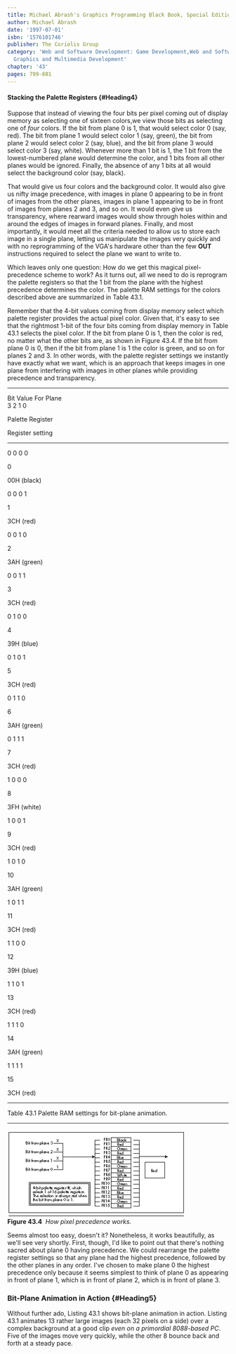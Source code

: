 ```yaml
---
title: Michael Abrash's Graphics Programming Black Book, Special Edition
author: Michael Abrash
date: '1997-07-01'
isbn: '1576101746'
publisher: The Coriolis Group
category: 'Web and Software Development: Game Development,Web and Software Development:
  Graphics and Multimedia Development'
chapter: '43'
pages: 799-801
---
```


#### Stacking the Palette Registers {#Heading4}

Suppose that instead of viewing the four bits per pixel coming out of
display memory as selecting one of sixteen colors,we view those bits as
selecting one of *four* colors. If the bit from plane 0 is 1, that would
select color 0 (say, red). The bit from plane 1 would select color 1
(say, green), the bit from plane 2 would select color 2 (say, blue), and
the bit from plane 3 would select color 3 (say, white). Whenever more
than 1 bit is 1, the 1 bit from the lowest-numbered plane would
determine the color, and 1 bits from all other planes would be ignored.
Finally, the absence of any 1 bits at all would select the background
color (say, black).

That would give us four colors and the background color. It would also
give us nifty image precedence, with images in plane 0 appearing to be
in front of images from the other planes, images in plane 1 appearing to
be in front of images from planes 2 and 3, and so on. It would even give
us transparency, where rearward images would show through holes within
and around the edges of images in forward planes. Finally, and most
importantly, it would meet all the criteria needed to allow us to store
each image in a single plane, letting us manipulate the images very
quickly and with no reprogramming of the VGA's hardware other than the
few **OUT** instructions required to select the plane we want to write
to.

Which leaves only one question: How do we get this magical
pixel-precedence scheme to work? As it turns out, all we need to do is
reprogram the palette registers so that the 1 bit from the plane with
the highest precedence determines the color. The palette RAM settings
for the colors described above are summarized in Table 43.1.

Remember that the 4-bit values coming from display memory select which
palette register provides the actual pixel color. Given that, it's easy
to see that the rightmost 1-bit of the four bits coming from display
memory in Table 43.1 selects the pixel color. If the bit from plane 0 is
1, then the color is red, no matter what the other bits are, as shown in
Figure 43.4. If the bit from plane 0 is 0, then if the bit from plane 1
is 1 the color is green, and so on for planes 2 and 3. In other words,
with the palette register settings we instantly have exactly what we
want, which is an approach that keeps images in one plane from
interfering with images in other planes while providing precedence and
transparency.

* * * * *

Bit Value For Plane\
 3 2 1 0

Palette Register

Register setting

* * * * *

0 0 0 0

0

00H (black)

0 0 0 1

1

3CH (red)

0 0 1 0

2

3AH (green)

0 0 1 1

3

3CH (red)

0 1 0 0

4

39H (blue)

0 1 0 1

5

3CH (red)

0 1 1 0

6

3AH (green)

0 1 1 1

7

3CH (red)

1 0 0 0

8

3FH (white)

1 0 0 1

9

3CH (red)

1 0 1 0

10

3AH (green)

1 0 1 1

11

3CH (red)

1 1 0 0

12

39H (blue)

1 1 0 1

13

3CH (red)

1 1 1 0

14

3AH (green)

1 1 1 1

15

3CH (red)

* * * * *

Table 43.1 Palette RAM settings for bit-plane animation.

* * * * *

![](images/43-04.jpg)\
 **Figure 43.4**  *How pixel precedence works.*

Seems almost too easy, doesn't it? Nonetheless, it works beautifully, as
we'll see very shortly. First, though, I'd like to point out that
there's nothing sacred about plane 0 having precedence. We could
rearrange the palette register settings so that any plane had the
highest precedence, followed by the other planes in any order. I've
chosen to make plane 0 the highest precedence only because it seems
simplest to think of plane 0 as appearing in front of plane 1, which is
in front of plane 2, which is in front of plane 3.

### Bit-Plane Animation in Action {#Heading5}

Without further ado, Listing 43.1 shows bit-plane animation in action.
Listing 43.1 animates 13 rather large images (each 32 pixels on a side)
over a complex background at a good clip *even on a primordial
8088-based PC*. Five of the images move very quickly, while the other 8
bounce back and forth at a steady pace.
